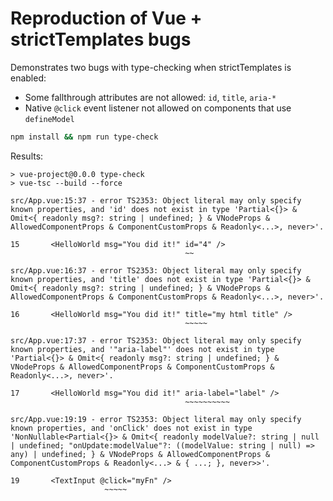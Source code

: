 # Reproduction of Vue + strictTemplates bugs

Demonstrates two bugs with type-checking when strictTemplates is enabled:
- Some fallthrough attributes are not allowed: `id`, `title`, `aria-*`
- Native `@click` event listener not allowed on components that use `defineModel`

```sh
npm install && npm run type-check
```

Results:

```
> vue-project@0.0.0 type-check
> vue-tsc --build --force

src/App.vue:15:37 - error TS2353: Object literal may only specify known properties, and 'id' does not exist in type 'Partial<{}> & Omit<{ readonly msg?: string | undefined; } & VNodeProps & AllowedComponentProps & ComponentCustomProps & Readonly<...>, never>'.

15       <HelloWorld msg="You did it!" id="4" />
                                       ~~

src/App.vue:16:37 - error TS2353: Object literal may only specify known properties, and 'title' does not exist in type 'Partial<{}> & Omit<{ readonly msg?: string | undefined; } & VNodeProps & AllowedComponentProps & ComponentCustomProps & Readonly<...>, never>'.

16       <HelloWorld msg="You did it!" title="my html title" />
                                       ~~~~~

src/App.vue:17:37 - error TS2353: Object literal may only specify known properties, and '"aria-label"' does not exist in type 'Partial<{}> & Omit<{ readonly msg?: string | undefined; } & VNodeProps & AllowedComponentProps & ComponentCustomProps & Readonly<...>, never>'.

17       <HelloWorld msg="You did it!" aria-label="label" />
                                       ~~~~~~~~~~

src/App.vue:19:19 - error TS2353: Object literal may only specify known properties, and 'onClick' does not exist in type 'NonNullable<Partial<{}> & Omit<{ readonly modelValue?: string | null | undefined; "onUpdate:modelValue"?: ((modelValue: string | null) => any) | undefined; } & VNodeProps & AllowedComponentProps & ComponentCustomProps & Readonly<...> & { ...; }, never>>'.

19       <TextInput @click="myFn" />
                     ~~~~~
```
